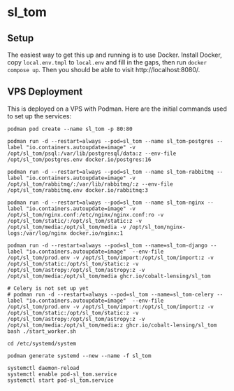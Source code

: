 # sl_tom

## Setup

The easiest way to get this up and running is to use Docker. Install Docker, copy `local.env.tmpl` to `local.env` and fill in the gaps, then run `docker compose up`. Then you should be able to visit http://localhost:8080/.

## VPS Deployment

This is deployed on a VPS with Podman. Here are the initial commands used to set up the services:

```
podman pod create --name sl_tom -p 80:80

podman run -d --restart=always --pod=sl_tom --name sl_tom-postgres --label "io.containers.autoupdate=image" -v /opt/sl_tom/psql:/var/lib/postgresql/data:z --env-file /opt/sl_tom/postgres.env docker.io/postgres:16

podman run -d --restart=always --pod=sl_tom --name sl_tom-rabbitmq --label "io.containers.autoupdate=image" -v /opt/sl_tom/rabbitmq/:/var/lib/rabbitmq/:z --env-file /opt/sl_tom/rabbitmq.env docker.io/rabbitmq:3

podman run -d --restart=always --pod=sl_tom --name sl_tom-nginx --label "io.containers.autoupdate=image" -v /opt/sl_tom/nginx.conf:/etc/nginx/nginx.conf:ro -v /opt/sl_tom/static/:/opt/sl_tom/static:z -v /opt/sl_tom/media:/opt/sl_tom/media -v /opt/sl_tom/nginx-logs:/var/log/nginx docker.io/nginx:1

podman run -d --restart=always --pod=sl_tom --name=sl_tom-django --label "io.containers.autoupdate=image"  --env-file /opt/sl_tom/prod.env -v /opt/sl_tom/import:/opt/sl_tom/import:z -v /opt/sl_tom/static:/opt/sl_tom/static:z -v /opt/sl_tom/astropy:/opt/sl_tom/astropy:z -v /opt/sl_tom/media:/opt/sl_tom/media ghcr.io/cobalt-lensing/sl_tom

# Celery is not set up yet
# podman run -d --restart=always --pod=sl_tom --name=sl_tom-celery --label "io.containers.autoupdate=image"  --env-file /opt/sl_tom/prod.env -v /opt/sl_tom/import:/opt/sl_tom/import:z -v /opt/sl_tom/static:/opt/sl_tom/static:z -v /opt/sl_tom/astropy:/opt/sl_tom/astropy:z -v /opt/sl_tom/media:/opt/sl_tom/media:z ghcr.io/cobalt-lensing/sl_tom bash ./start_worker.sh

cd /etc/systemd/system

podman generate systemd --new --name -f sl_tom

systemctl daemon-reload
systemctl enable pod-sl_tom.service
systemctl start pod-sl_tom.service
```